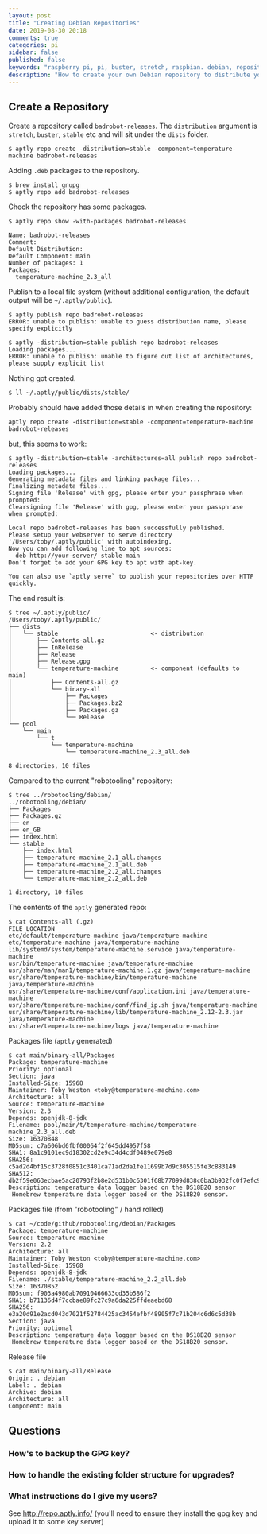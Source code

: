 ```yaml
---
layout: post
title: "Creating Debian Repositories"
date: 2019-08-30 20:18
comments: true
categories: pi
sidebar: false
published: false
keywords: "raspberry pi, pi, buster, stretch, raspbian. debian, repositories"
description: "How to create your own Debian repository to distribute your software."
---
```


## Create a Repository

Create a repository called `badrobot-releases`. The `distribution` argument is `stretch`, `buster`, `stable` etc and will sit under the `dists` folder.

    $ aptly repo create -distribution=stable -component=temperature-machine badrobot-releases

Adding `.deb` packages to the repository.

    $ brew install gnupg
    $ aptly repo add badrobot-releases

Check the repository has some packages.

    $ aptly repo show -with-packages badrobot-releases
    
    Name: badrobot-releases
    Comment: 
    Default Distribution: 
    Default Component: main
    Number of packages: 1
    Packages:
      temperature-machine_2.3_all
      
Publish to a local file system (without additional configuration, the default output will be `~/.aptly/public`).

    $ aptly publish repo badrobot-releases
    ERROR: unable to publish: unable to guess distribution name, please specify explicitly
    
    $ aptly -distribution=stable publish repo badrobot-releases
    Loading packages...
    ERROR: unable to publish: unable to figure out list of architectures, please supply explicit list
    
Nothing got created.

    $ ll ~/.aptly/public/dists/stable/    
    
Probably should have added those details in when creating the repository:

    aptly repo create -distribution=stable -component=temperature-machine badrobot-releases
    
but, this seems to work:

    $ aptly -distribution=stable -architectures=all publish repo badrobot-releases
    Loading packages...
    Generating metadata files and linking package files...
    Finalizing metadata files...
    Signing file 'Release' with gpg, please enter your passphrase when prompted:
    Clearsigning file 'Release' with gpg, please enter your passphrase when prompted:
    
    Local repo badrobot-releases has been successfully published.
    Please setup your webserver to serve directory '/Users/toby/.aptly/public' with autoindexing.
    Now you can add following line to apt sources:
      deb http://your-server/ stable main
    Don't forget to add your GPG key to apt with apt-key.
    
    You can also use `aptly serve` to publish your repositories over HTTP quickly.
    
The end result is:

    $ tree ~/.aptly/public/
    /Users/toby/.aptly/public/
    ├── dists
    │   └── stable                          <- distribution
    │       ├── Contents-all.gz
    │       ├── InRelease
    │       ├── Release
    │       ├── Release.gpg
    │       └── temperature-machine         <- component (defaults to main)
    │           ├── Contents-all.gz
    │           └── binary-all
    │               ├── Packages
    │               ├── Packages.bz2
    │               ├── Packages.gz
    │               └── Release
    └── pool
        └── main
            └── t
                └── temperature-machine
                    └── temperature-machine_2.3_all.deb
    
    8 directories, 10 files

Compared to the current "robotooling" repository:

    $ tree ../robotooling/debian/
    ../robotooling/debian/
    ├── Packages
    ├── Packages.gz
    ├── en
    ├── en_GB
    ├── index.html
    └── stable
        ├── index.html
        ├── temperature-machine_2.1_all.changes
        ├── temperature-machine_2.1_all.deb
        ├── temperature-machine_2.2_all.changes
        └── temperature-machine_2.2_all.deb
    
    1 directory, 10 files
    
The contents of the `aptly` generated repo:

    $ cat Contents-all (.gz)
    FILE LOCATION
    etc/default/temperature-machine java/temperature-machine
    etc/temperature-machine java/temperature-machine
    lib/systemd/system/temperature-machine.service java/temperature-machine
    usr/bin/temperature-machine java/temperature-machine
    usr/share/man/man1/temperature-machine.1.gz java/temperature-machine
    usr/share/temperature-machine/bin/temperature-machine java/temperature-machine
    usr/share/temperature-machine/conf/application.ini java/temperature-machine
    usr/share/temperature-machine/conf/find_ip.sh java/temperature-machine
    usr/share/temperature-machine/lib/temperature-machine_2.12-2.3.jar java/temperature-machine
    usr/share/temperature-machine/logs java/temperature-machine
    
Packages file (`aptly` generated)

    $ cat main/binary-all/Packages
    Package: temperature-machine
    Priority: optional
    Section: java
    Installed-Size: 15968
    Maintainer: Toby Weston <toby@temperature-machine.com>
    Architecture: all
    Source: temperature-machine
    Version: 2.3
    Depends: openjdk-8-jdk
    Filename: pool/main/t/temperature-machine/temperature-machine_2.3_all.deb
    Size: 16370848
    MD5sum: c7a606bd6fbf00064f2f645dd4957f58
    SHA1: 8a1c9101ec9d18302cd2e9c34d4cdf0489e079e8
    SHA256: c5ad2d4bf15c3728f0851c3401ca71ad2da1fe11699b7d9c305515fe3c883149
    SHA512: db2f59e063ecbae5ac20793f2b8e2d531b0c6301f68b77099d838c0ba3b932fc0f7efc90b3ab783f338b915cbf02b1f7d7e70e3acb1928bd2838f583b25c9cf3
    Description: temperature data logger based on the DS18B20 sensor
     Homebrew temperature data logger based on the DS18B20 sensor.

Packages file (from "robotooling" / hand rolled)

    $ cat ~/code/github/robotooling/debian/Packages
    Package: temperature-machine
    Source: temperature-machine
    Version: 2.2
    Architecture: all
    Maintainer: Toby Weston <toby@temperature-machine.com>
    Installed-Size: 15968
    Depends: openjdk-8-jdk
    Filename: ./stable/temperature-machine_2.2_all.deb
    Size: 16370852
    MD5sum: f903a4980ab70910466633cd35b586f2
    SHA1: b71136d4f7ccbae89fc27c9a6da225ffdeaebd68
    SHA256: e3a20d91e2acd043d7021f52784425ac3454efbf48905f7c71b204c6d6c5d38b
    Section: java
    Priority: optional
    Description: temperature data logger based on the DS18B20 sensor
     Homebrew temperature data logger based on the DS18B20 sensor.

Release file

    $ cat main/binary-all/Release 
    Origin: . debian
    Label: . debian
    Archive: debian
    Architecture: all
    Component: main


## Questions

### How's to backup the GPG key?

### How to handle the existing folder structure for upgrades?

### What instructions do I give my users?

See http://repo.aptly.info/ (you'll need to ensure they install the gpg key and upload it to some key server)